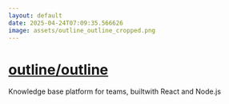 ```yaml
---
layout: default
date: 2025-04-24T07:09:35.566626
image: assets/outline_outline_cropped.png
---
```


# [outline/outline](https://github.com/outline/outline)

Knowledge base platform for teams, builtwith React and Node.js
